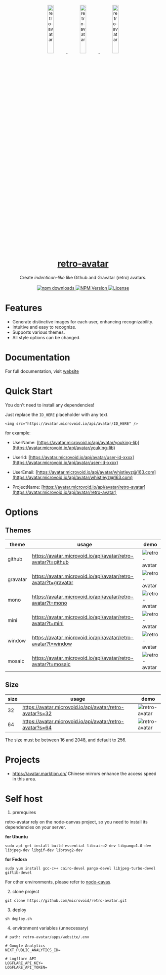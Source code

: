 <p align="center">
  <a href="https://avatar.microvoid.io/">
    <img width="20%" src="https://avatar.microvoid.io/api/avatar/retro-avatar?t=gravatar" alt="retro-avatar" />
    <img width="20%" src="https://avatar.microvoid.io/api/avatar/retro-avatar?t=window" alt="retro-avatar" />
    <img width="20%" src="https://avatar.microvoid.io/api/avatar/retro-avatar?t=github" alt="retro-avatar" />
    <h1 align="center">retro-avatar</h1>
  </a>
</p>

<p align="center">
  Create <em>indenticon-like</em> like Github and Gravatar (retro) avatars.<br><br>
  <a href="https://www.npmjs.com/package/retro-avatar">
    <img src="https://img.shields.io/npm/dm/retro-avatar.svg?style=flat-round" alt="npm downloads">
  </a>
  <a href="https://www.npmjs.com/package/retro-avatar">
    <img alt="NPM Version" src="https://badgen.net/npm/v/retro-avatar" />
  </a>
  <a href="https://github.com/microvoid/retro-avatar/blob/main/LICENSE">
    <img src="https://img.shields.io/npm/l/retro-avatar?style=flat" alt="License">
  </a>
</p>

# Features

- Generate distinctive images for each user, enhancing recognizability.
- Intuitive and easy to recognize.
- Supports various themes.
- All style options can be changed.

# Documentation

For full documentation, visit [website](https://avatar.microvoid.io/)

# Quick Start

You don't need to install any dependencies!

Just replace the `ID_HERE` placeholder with any text.

```
<img src="https://avatar.microvoid.io/api/avatar/ID_HERE" />
```

for example:


- UserName: [https://avatar.microvoid.io/api/avatar/youking-lib](https://avatar.microvoid.io/api/avatar/youking-lib)

- UserId: [https://avatar.microvoid.io/api/avatar/user-id-xxxx](https://avatar.microvoid.io/api/avatar/user-id-xxxx)

- UserEmail: [https://avatar.microvoid.io/api/avatar/whistleyz@163.com](https://avatar.microvoid.io/api/avatar/whistleyz@163.com)

- ProjectName: [https://avatar.microvoid.io/api/avatar/retro-avatar](https://avatar.microvoid.io/api/avatar/retro-avatar)

# Options

## Themes

| theme | usage | demo |
| ---- | ---- | ---- |
| github | https://avatar.microvoid.io/api/avatar/retro-avatar?t=github | ![retro-avatar](https://avatar.microvoid.io/api/avatar/retro-avatar?t=github&s=32)   |
| gravatar | https://avatar.microvoid.io/api/avatar/retro-avatar?t=gravatar | ![retro-avatar](https://avatar.microvoid.io/api/avatar/retro-avatar?t=gravatar&s=32)   |
| mono | https://avatar.microvoid.io/api/avatar/retro-avatar?t=mono | ![retro-avatar](https://avatar.microvoid.io/api/avatar/retro-avatar?t=mono&s=32)   |
| mini | https://avatar.microvoid.io/api/avatar/retro-avatar?t=mini | ![retro-avatar](https://avatar.microvoid.io/api/avatar/retro-avatar?t=mini&s=32)   |
| window | https://avatar.microvoid.io/api/avatar/retro-avatar?t=window | ![retro-avatar](https://avatar.microvoid.io/api/avatar/retro-avatar?t=window&s=32)   |
| mosaic | https://avatar.microvoid.io/api/avatar/retro-avatar?t=mosaic | ![retro-avatar](https://avatar.microvoid.io/api/avatar/retro-avatar?t=mosaic&s=32)   |

## Size

| size | usage | demo |
| ---- | ---- | ---- |
| 32 | https://avatar.microvoid.io/api/avatar/retro-avatar?s=32 | ![retro-avatar](https://avatar.microvoid.io/api/avatar/retro-avatar?s=32)   |
| 64 | https://avatar.microvoid.io/api/avatar/retro-avatar?s=64 | ![retro-avatar](https://avatar.microvoid.io/api/avatar/retro-avatar?s=64)   |

The size must be between 16 and 2048, and default to 256.

# Projects

- https://avatar.marktion.cn/ Chinese mirrors enhance the access speed in this area.

# Self host

1. prerequires

retro-avatar rely on the node-canvas project, so you need to install its dependencies on your server.

**for Ubuntu**

```shell
sudo apt-get install build-essential libcairo2-dev libpango1.0-dev libjpeg-dev libgif-dev librsvg2-dev
```

**for Fedora**

```shell
sudo yum install gcc-c++ cairo-devel pango-devel libjpeg-turbo-devel giflib-devel
```

For other environments, please refer to [node-cavas](https://github.com/Automattic/node-canvas).

2. clone project

```shell
git clone https://github.com/microvoid/retro-avatar.git
```

3. deploy

```shell
sh deploy.sh
```

4. environment variables (unnecessary)

```shell
# path: retro-avatar/apps/website/.env

# Google Analytics
NEXT_PUBLIC_ANALYTICS_ID=

# Logflare API
LOGFLARE_API_KEY=
LOGFLARE_API_TOKEN=
```
